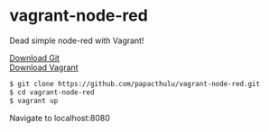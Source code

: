 # vagrant-node-red
Dead simple node-red with Vagrant!

[Download Git](https://git-scm.com/downloads)  
[Download Vagrant](https://www.vagrantup.com/)
  
```sh
$ git clone https://github.com/papacthulu/vagrant-node-red.git
$ cd vagrant-node-red
$ vagrant up
```
  
Navigate to localhost:8080
